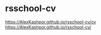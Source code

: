 # rsschool-cv
https://AlexKashpor.github.io/rsschool-cv/cv  
https://AlexKashpor.github.io/rsschool-cv/
